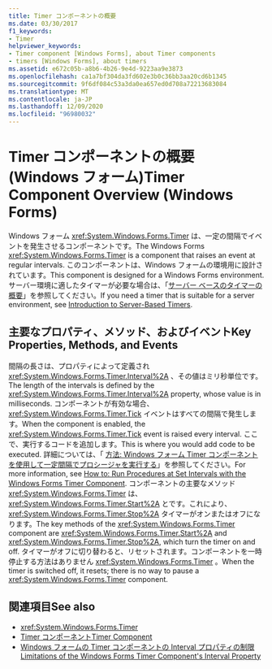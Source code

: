 ```yaml
---
title: Timer コンポーネントの概要
ms.date: 03/30/2017
f1_keywords:
- Timer
helpviewer_keywords:
- Timer component [Windows Forms], about Timer components
- timers [Windows Forms], about timers
ms.assetid: e672c05b-a8b6-4b26-9e4d-9223aa9e3873
ms.openlocfilehash: ca1a7bf304da3fd602e3b0c36bb3aa20cd6b1345
ms.sourcegitcommit: 9f6df084c53a3da0ea657ed0d708a72213683084
ms.translationtype: MT
ms.contentlocale: ja-JP
ms.lasthandoff: 12/09/2020
ms.locfileid: "96980032"
---
```

# <a name="timer-component-overview-windows-forms"></a><span data-ttu-id="9017b-102">Timer コンポーネントの概要 (Windows フォーム)</span><span class="sxs-lookup"><span data-stu-id="9017b-102">Timer Component Overview (Windows Forms)</span></span>

<span data-ttu-id="9017b-103">Windows フォーム <xref:System.Windows.Forms.Timer> は、一定の間隔でイベントを発生させるコンポーネントです。</span><span class="sxs-lookup"><span data-stu-id="9017b-103">The Windows Forms <xref:System.Windows.Forms.Timer> is a component that raises an event at regular intervals.</span></span> <span data-ttu-id="9017b-104">このコンポーネントは、Windows フォームの環境用に設計されています。</span><span class="sxs-lookup"><span data-stu-id="9017b-104">This component is designed for a Windows Forms environment.</span></span> <span data-ttu-id="9017b-105">サーバー環境に適したタイマーが必要な場合は、「[サーバー ベースのタイマーの概要](/previous-versions/visualstudio/visual-studio-2008/tb9yt5e6(v=vs.90))」を参照してください。</span><span class="sxs-lookup"><span data-stu-id="9017b-105">If you need a timer that is suitable for a server environment, see [Introduction to Server-Based Timers](/previous-versions/visualstudio/visual-studio-2008/tb9yt5e6(v=vs.90)).</span></span>  
  
## <a name="key-properties-methods-and-events"></a><span data-ttu-id="9017b-106">主要なプロパティ、メソッド、およびイベント</span><span class="sxs-lookup"><span data-stu-id="9017b-106">Key Properties, Methods, and Events</span></span>  

 <span data-ttu-id="9017b-107">間隔の長さは、プロパティによって定義され <xref:System.Windows.Forms.Timer.Interval%2A> 、その値はミリ秒単位です。</span><span class="sxs-lookup"><span data-stu-id="9017b-107">The length of the intervals is defined by the <xref:System.Windows.Forms.Timer.Interval%2A> property, whose value is in milliseconds.</span></span> <span data-ttu-id="9017b-108">コンポーネントが有効な場合、 <xref:System.Windows.Forms.Timer.Tick> イベントはすべての間隔で発生します。</span><span class="sxs-lookup"><span data-stu-id="9017b-108">When the component is enabled, the <xref:System.Windows.Forms.Timer.Tick> event is raised every interval.</span></span> <span data-ttu-id="9017b-109">ここで、実行するコードを追加します。</span><span class="sxs-lookup"><span data-stu-id="9017b-109">This is where you would add code to be executed.</span></span> <span data-ttu-id="9017b-110">詳細については、「 [方法: Windows フォーム Timer コンポーネントを使用して一定間隔でプロシージャを実行する](run-procedures-at-set-intervals-with-wf-timer-component.md)」を参照してください。</span><span class="sxs-lookup"><span data-stu-id="9017b-110">For more information, see [How to: Run Procedures at Set Intervals with the Windows Forms Timer Component](run-procedures-at-set-intervals-with-wf-timer-component.md).</span></span> <span data-ttu-id="9017b-111">コンポーネントの主要なメソッド <xref:System.Windows.Forms.Timer> は、 <xref:System.Windows.Forms.Timer.Start%2A> とです。これにより、 <xref:System.Windows.Forms.Timer.Stop%2A> タイマーがオンまたはオフになります。</span><span class="sxs-lookup"><span data-stu-id="9017b-111">The key methods of the <xref:System.Windows.Forms.Timer> component are <xref:System.Windows.Forms.Timer.Start%2A> and <xref:System.Windows.Forms.Timer.Stop%2A>, which turn the timer on and off.</span></span> <span data-ttu-id="9017b-112">タイマーがオフに切り替わると、リセットされます。コンポーネントを一時停止する方法はありません <xref:System.Windows.Forms.Timer> 。</span><span class="sxs-lookup"><span data-stu-id="9017b-112">When the timer is switched off, it resets; there is no way to pause a <xref:System.Windows.Forms.Timer> component.</span></span>  
  
## <a name="see-also"></a><span data-ttu-id="9017b-113">関連項目</span><span class="sxs-lookup"><span data-stu-id="9017b-113">See also</span></span>

- <xref:System.Windows.Forms.Timer>
- [<span data-ttu-id="9017b-114">Timer コンポーネント</span><span class="sxs-lookup"><span data-stu-id="9017b-114">Timer Component</span></span>](timer-component-windows-forms.md)
- [<span data-ttu-id="9017b-115">Windows フォームの Timer コンポーネントの Interval プロパティの制限</span><span class="sxs-lookup"><span data-stu-id="9017b-115">Limitations of the Windows Forms Timer Component's Interval Property</span></span>](limitations-of-the-timer-component-interval-property.md)
